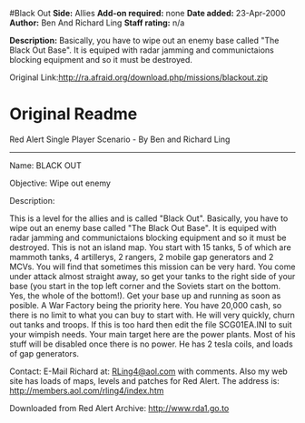 #Black Out
**Side:** Allies
**Add-on required:** none
**Date added:** 23-Apr-2000
**Author:** Ben And Richard Ling
**Staff rating:** n/a

**Description:** Basically, you have to wipe out an enemy base called &quot;The Black Out Base&quot;. It is equiped with radar jamming and communictaions blocking equipment and so it must be destroyed.

Original Link:http://ra.afraid.org/download.php/missions/blackout.zip

# Original Readme
Red Alert Single Player Scenario - By Ben and Richard Ling
--- ----- ------ ------ --------

Name:           BLACK OUT

Objective:      Wipe out enemy

Description:

  This is a level for the allies and is called "Black Out". Basically,
you have to wipe out an enemy base called "The Black Out Base". It is
equiped with radar jamming and communictaions blocking equipment and so
it must be destroyed.
  This is not an island map. You start with 15 tanks, 5 of which are mammoth
tanks, 4 artillerys, 2 rangers, 2 mobile gap generators and 2 MCVs. You will
find that sometimes this mission can be very hard. You come under attack
almost straight away, so get your tanks to the right side of your base (you
start in the top left corner and the Soviets start on the bottom. Yes, the
whole of the bottom!). Get your base up and running as soon as posible. A
War Factory being the priority here. You have 20,000 cash, so there is no
limit to what you can buy to start with. He will very quickly, churn out
tanks and troops. If this is too hard then edit the file SCG01EA.INI to suit
your wimpish needs. Your main target here are the power plants. Most of
his stuff will be disabled once there is no power. He has 2 tesla coils, and
loads of gap generators.

Contact:        E-Mail Richard at:  RLing4@aol.com   with comments. Also my web site
                has loads of maps, levels and patches for Red Alert. The
                address is:   http://members.aol.com/rling4/index.htm


Downloaded from Red Alert Archive:
	http://www.rda1.go.to